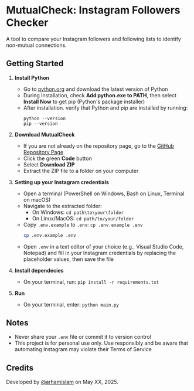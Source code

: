 # MutualCheck: Instagram Followers Checker
A tool to compare your Instagram followers and following lists to identify non-mutual connections.

## Getting Started
1. **Install Python**
    - Go to [python.org](https://www.python.org/) and download the latest version of Python
    - During installation, check **Add python.exe to PATH**, then select **Install Now** to get pip (Python's package installer)
    - After installation. verify that Python and pip are installed by running:
        ```
        python --version
        pip --version
        ```

2. **Download MutualCheck**
    - If you are not already on the repository page, go to the [GitHub Repository Page](https://github.com/arhamislam/mutual-check)
    - Click the green **Code** button
    - Select **Download ZIP**
    - Extract the ZIP file to a folder on your computer

3. **Setting up your Instagram credentials**
    - Open a terminal (PowerShell on Windows, Bash on Linux, Terminal on macOS)
    - Navigate to the extracted folder:
        - On Windows: `cd path\to\your\folder`
        - On Linux/MacOS: `cd path/to/your/folder`
    - Copy `.env.example` to `.env`: `cp .env.example .env`
        ```bash
        cp .env.example .env
        ```
    - Open `.env` in a text editor of your choice (e.g., Visual Studio Code, Notepad) and fill in your Instagram credentials by replacing the placeholder values, then save the file

4. **Install dependecies**
    - On your terminal, run: `pip install -r requirements.txt`

5. **Run**
    - On your terminal, enter: `python main.py`

## Notes
- Never share your `.env` file or commit it to version control
- This project is for personal use only. Use responsibly and be aware that automating Instagram may violate their Terms of Service

## Credits
Developed by [@arhamislam](https://github.com/arhamislam) on May XX, 2025.